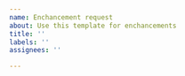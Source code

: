 ```yaml
---
name: Enchancement request
about: Use this template for enchancements
title: ''
labels: ''
assignees: ''

---
```




